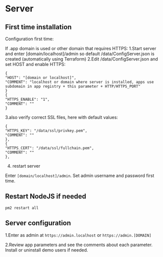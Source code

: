 # Server

## First time installation

Configuration first time:

If .app domain is used or other domain that requires HTTPS:
1.Start server and enter [domain/localhost]/admin so default /data/ConfigServer.json is created (automatically using Terraform)
2.Edit /data/ConfigServer.json and set HOST and enable HTTPS:

```
{
"HOST": "[domain or localhost]",
"COMMENT": "localhost or domain where server is installed, apps use subdomain in app registry + this parameter + HTTP/HTTPS_PORT"
}
{
"HTTPS_ENABLE": "1",
"COMMENT": ""
}
```

3.also verify correct SSL files, here with default values:

```
{
"HTTPS_KEY": "/data/ssl/privkey.pem",
"COMMENT": ""
},
{
"HTTPS_CERT": "/data/ssl/fullchain.pem",
"COMMENT": ""
},
```
4. restart server

Enter `[domain/localhost]/admin`.
Set admin username and password first time.	

## Restart NodeJS if needed

```
pm2 restart all
```

## Server configuration
    
1.Enter as admin at `https://admin.localhost` or `https://admin.[DOMAIN]`

2.Review app parameters and see the comments about each parameter.
Install or uninstall demo users if needed.